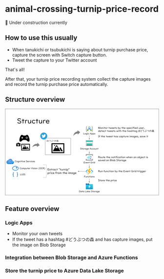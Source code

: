 # animal-crossing-turnip-price-record

:construction: Under construction currently

## How to use this usually

- When tanukichi or tsubukichi is saying about turnip purchase price, capture the screen with Switch capture button.
- Tweet the capture to your Twitter account

That's all!

After that, your turnip price recording system collect the capture images and record the turnip purchase price automatically.

## Structure overview

![Strcuture overview](./docs/images/20200407_animal-crossing-turnip-price-record_en.png)

## Feature overview

### Logic Apps

- Monitor your own tweets
- If the tweet has a hashtag #どうぶつの森 and has capture images, put the image on Blob Storage

### Integration between Blob Storage and Azure Functions


### Store the turnip price to Azure Data Lake Storage
